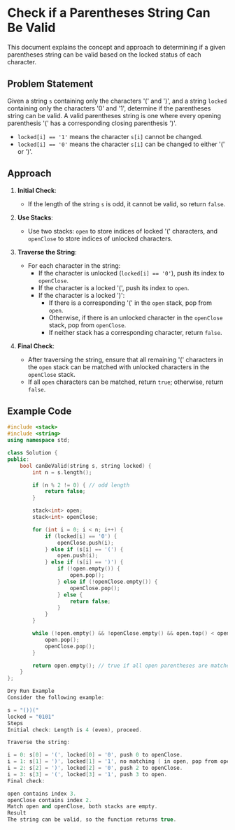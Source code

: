 # Check if a Parentheses String Can Be Valid

This document explains the concept and approach to determining if a given parentheses string can be valid based on the locked status of each character.

## Problem Statement

Given a string `s` containing only the characters '(' and ')', and a string `locked` containing only the characters '0' and '1', determine if the parentheses string can be valid. A valid parentheses string is one where every opening parenthesis '(' has a corresponding closing parenthesis ')'.

- `locked[i] == '1'` means the character `s[i]` cannot be changed.
- `locked[i] == '0'` means the character `s[i]` can be changed to either '(' or ')'.

## Approach

1. **Initial Check**:
   - If the length of the string `s` is odd, it cannot be valid, so return `false`.

2. **Use Stacks**:
   - Use two stacks: `open` to store indices of locked '(' characters, and `openClose` to store indices of unlocked characters.

3. **Traverse the String**:
   - For each character in the string:
     - If the character is unlocked (`locked[i] == '0'`), push its index to `openClose`.
     - If the character is a locked '(', push its index to `open`.
     - If the character is a locked ')':
       - If there is a corresponding '(' in the `open` stack, pop from `open`.
       - Otherwise, if there is an unlocked character in the `openClose` stack, pop from `openClose`.
       - If neither stack has a corresponding character, return `false`.

4. **Final Check**:
   - After traversing the string, ensure that all remaining '(' characters in the `open` stack can be matched with unlocked characters in the `openClose` stack.
   - If all `open` characters can be matched, return `true`; otherwise, return `false`.

## Example Code

```cpp
#include <stack>
#include <string>
using namespace std;

class Solution {
public:
    bool canBeValid(string s, string locked) {
        int n = s.length();

        if (n % 2 != 0) { // odd length
            return false;
        }

        stack<int> open;
        stack<int> openClose;

        for (int i = 0; i < n; i++) {
            if (locked[i] == '0') {
                openClose.push(i);
            } else if (s[i] == '(') {
                open.push(i);
            } else if (s[i] == ')') {
                if (!open.empty()) {
                    open.pop();
                } else if (!openClose.empty()) {
                    openClose.pop();
                } else {
                    return false;
                }
            }
        }

        while (!open.empty() && !openClose.empty() && open.top() < openClose.top()) {
            open.pop();
            openClose.pop();
        }

        return open.empty(); // true if all open parentheses are matched
    }
};

Dry Run Example
Consider the following example:

s = "())("
locked = "0101"
Steps
Initial check: Length is 4 (even), proceed.

Traverse the string:

i = 0: s[0] = '(', locked[0] = '0', push 0 to openClose.
i = 1: s[1] = ')', locked[1] = '1', no matching ( in open, pop from openClose.
i = 2: s[2] = ')', locked[2] = '0', push 2 to openClose.
i = 3: s[3] = '(', locked[3] = '1', push 3 to open.
Final check:

open contains index 3.
openClose contains index 2.
Match open and openClose, both stacks are empty.
Result
The string can be valid, so the function returns true.